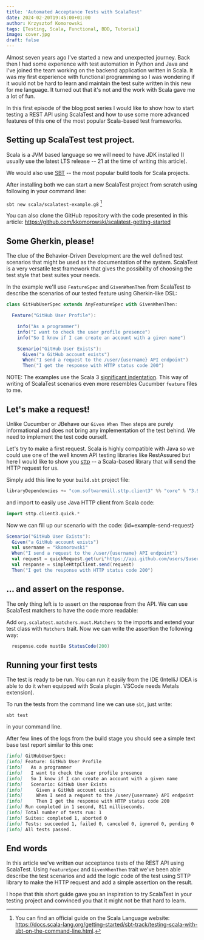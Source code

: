 ```yaml
---
title: 'Automated Acceptance Tests with ScalaTest'
date: 2024-02-20T19:45:00+01:00
author: Krzysztof Komorowski
tags: [Testing, Scala, Functional, BDD, Tutorial]
image: cover.jpg
draft: false
---
```


Almost seven years ago I've started a new and unexpected journey. Back then
I had some experience with test automation in Python and Java and I've joined 
the team working on the backend application written in Scala. It was my first
experience with functional programming so I was wondering if
it would not be hard to learn and maintain the test suite written in this
new for me language. It turned out that it's not and the work with Scala
gave me a lot of fun.

In this first episode of the blog post series I would like to show how 
to start testing a REST API using ScalaTest and how to use some more 
advanced features of this one of the most popular Scala-based test frameworks.

<!--more-->

## Setting up ScalaTest test project.

Scala is a JVM based language so we will need to have JDK installed (I usually use
the latest LTS release -- 21 at the time of writing this article).

We would also use [SBT](https://www.scala-sbt.org/) -- the most popular build tools 
for Scala projects.

After installing both we can start a new ScalaTest project from scratch
using following in your command line:

`sbt new scala/scalatest-example.g8` [^1]

You can also clone the GitHub repository with the code presented
in this article: https://github.com/kkomorowski/scalatest-getting-started

## Some Gherkin, please!

The clue of the Behavior-Driven Development are the well defined test
scenarios that might be used as the documentation of the system. ScalaTest
is a very versatile test framework that gives the possibility of
choosing the test style that best suites your needs.

In the example we'll use `FeatureSpec` and `GivenWhenThen` from ScalaTest
to describe the scenarios of our tested feature using Gherkin-like DSL:

```scala
class GitHubUserSpec extends AnyFeatureSpec with GivenWhenThen:

  Feature("GitHub User Profile"):

    info("As a programmer")
    info("I want to check the user profile presence")
    info("So I know if I can create an account with a given name")

    Scenario("GitHub User Exists"):
      Given("a GitHub account exists")
      When("I send a request to the /user/{username} API endpoint")
      Then("I get the response with HTTP status code 200")
```

NOTE: The examples use the Scala 3 
[significant indentation](https://docs.scala-lang.org/scala3/reference/other-new-features/indentation.html).
This way of writing of ScalaTest scenarios even more resembles Cucumber `feature` files to me.

## Let's make a request!

Unlike Cucumber or JBehave our `Given When Then` steps are purely informational
and does not bring any implementation of the test behind. We need to implement
the test code ourself.

Let's try to make a first request. Scala is highly compatible with Java 
so we could use one of the well known API testing libraries like RestAssured but here I would like to 
show you [sttp](https://sttp.softwaremill.com/en/stable/) -- a Scala-based library that 
will send the HTTP request for us.

Simply add this line to your `build.sbt` project file:

```scala
libraryDependencies += "com.softwaremill.sttp.client3" %% "core" % "3.9.3"
```

and import to easily use Java HTTP client from Scala code:

```scala
import sttp.client3.quick.*
```

Now we can fill up our scenario with the code:
{id=example-send-request}

```scala
Scenario("GitHub User Exists"):
  Given("a GitHub account exists")
  val username = "kkomorowski"
  When("I send a request to the /user/{username} API endpoint")
  val request = quickRequest.get(uri"https://api.github.com/users/$username")
  val response = simpleHttpClient.send(request)
  Then("I get the response with HTTP status code 200")
```

## ... and assert on the response.

The only thing left is to assert on the response from the API.
We can use ScalaTest matchers to have the code more readable:

Add `org.scalatest.matchers.must.Matchers` to the imports and extend your
test class with `Matchers` trait. Now we can write the assertion
the following way:

```scala
  response.code mustBe StatusCode(200)
```

## Running your first tests

The test is ready to be run. You can run it easily from the IDE (IntelliJ IDEA 
is able to do it when equipped with Scala plugin. VSCode needs Metals extension).

To run the tests from the command line we can use `sbt`, just write:
```
sbt test
```
in your command line.

After few lines of the logs from the build stage you should see a simple
text base test report similar to this one:

```markdown
[info] GitHubUserSpec:
[info] Feature: GitHub User Profile
[info]   As a programmer 
[info]   I want to check the user profile presence 
[info]   So I know if I can create an account with a given name 
[info]   Scenario: GitHub User Exists
[info]     Given a GitHub account exists 
[info]     When I send a request to the /user/{username} API endpoint 
[info]     Then I get the response with HTTP status code 200
[info] Run completed in 1 second, 811 milliseconds.
[info] Total number of tests run: 1
[info] Suites: completed 1, aborted 0
[info] Tests: succeeded 1, failed 0, canceled 0, ignored 0, pending 0
[info] All tests passed.
```

## End words

In this article we've written our acceptance tests of the REST API using ScalaTest. 
Using `FeatureSpec` and `GivenWhenThen` trait we've been able describe
the test scenarios and add the logic code of the test using STTP library
to make the HTTP request and add a simple assertion on the result. 

I hope that this short guide gave you an inspiration to try ScalaTest
in your testing project and convinced you that it might not be that
hard to learn.


[^1]: You can find an official guide on the Scala Language website: 
      https://docs.scala-lang.org/getting-started/sbt-track/testing-scala-with-sbt-on-the-command-line.html.